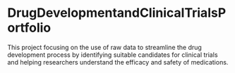 # DrugDevelopmentandClinicalTrialsPortfolio
This project focusing on the use of raw data to streamline the drug development process by identifying suitable candidates for clinical trials and helping researchers understand the efficacy and safety of medications.
